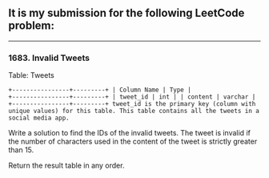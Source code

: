 ## It is my submission for the following LeetCode problem:

---

### 1683. Invalid Tweets

Table: Tweets

<code>+----------------+---------+
| Column Name    | Type    |
+----------------+---------+
| tweet_id       | int     |
| content        | varchar |
+----------------+---------+
tweet_id is the primary key (column with unique values) for this table.
This table contains all the tweets in a social media app.</code><br>

Write a solution to find the IDs of the invalid tweets. The tweet is invalid if the number of characters used in the content of the tweet is strictly greater than 15.

Return the result table in any order.
